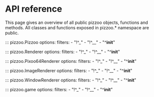 # API reference
This page gives an overview of all public pizzoo objects, functions and methods. All classes and functions exposed in pizzoo.* namespace are public.

::: pizzoo.Pizzoo
	options:
		filters:
			- "!^_"
			- "!^__"
			- "^__init__"

::: pizzoo.Renderer
	options:
		filters:
			- "!^_"
			- "!^__"
			- "^__init__"

::: pizzoo.Pixoo64Renderer
	options:
		filters:
			- "!^_"
			- "!^__"
			- "^__init__"

::: pizzoo.ImageRenderer
	options:
		filters:
			- "!^_"
			- "!^__"
			- "^__init__"

::: pizzoo.WindowRenderer
	options:
		filters:
			- "!^_"
			- "!^__"
			- "^__init__"

::: pizzoo.game
	options:
		filters:
			- "!^_"
			- "!^__"
			- "^__init__"